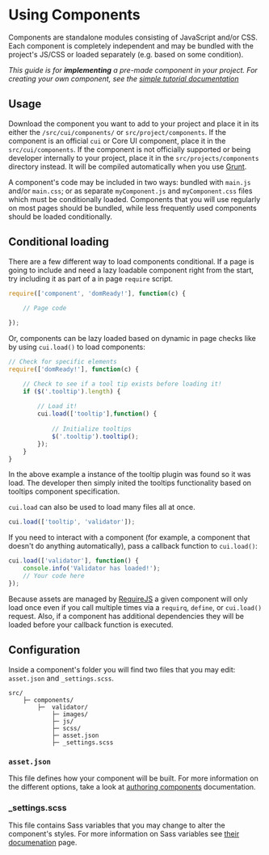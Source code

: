 # Using Components

Components are standalone modules consisting of JavaScript and/or CSS. Each component is completely independent and may be bundled with the project's JS/CSS or loaded separately (e.g. based on some condition).

*This guide is for **implementing** a pre-made component in your project. For creating your own component, see the [simple tutorial documentation](tutorial.html)*

## Usage

Download the component you want to add to your project and place it in its either the `/src/cui/components/` or `src/project/components`. If the component is an official `cui` or Core UI component, place it in the `src/cui/components`. If the component is not officially supported or being developer internally to your project, place it in the `src/projects/components` directory instead. It will be compiled automatically when you use [Grunt](../core/build-process.html).

A component's code may be included in two ways: bundled with `main.js` and/or `main.css`; or as separate `myComponent.js` and `myComponent.css` files which must be conditionally loaded. Components that you will use regularly on most pages should be bundled, while less frequently used components should be loaded conditionally.

## Conditional loading

There are a few different way to load components conditional. If a page is going to include and need a lazy loadable component right from the start, try including it as part of a in page `require` script.

```js
require(['component', 'domReady!'], function(c) {
   
    // Page code

});
```
Or, components can be lazy loaded based on dynamic in page checks like by using `cui.load()` to load components:

```js
// Check for specific elements
require(['domReady!'], function(c) {

    // Check to see if a tool tip exists before loading it!
    if ($('.tooltip').length) {
        
        // Load it!
        cui.load(['tooltip'],function() {
            
            // Initialize tooltips
            $('.tooltip').tooltip();
        }); 
    }
}
```

In the above example a instance of the tooltip plugin was found so it was load. The developer then simply inited the tooltips functionality based on tooltips component specification.

`cui.load` can also be used to load many files all at once. 

```js
cui.load(['tooltip', 'validator']);
```

If you need to interact with a component (for example, a component that doesn't do anything automatically), pass a callback function to `cui.load()`:

```js
cui.load(['validator'], function() {
    console.info('Validator has loaded!');
    // Your code here
});
```

Because assets are managed by [RequireJS](http://requirejs.org) a given component will only load once even if you call multiple times via a `requirq`, `define`, or `cui.load()` request. Also, if a component has additional dependencies they will be loaded before your callback function is executed.

## Configuration

Inside a component's folder you will find two files that you may edit: `asset.json` and `_settings.scss`.

```
src/
    ├─ components/
        ├─  validator/
            ├─ images/
            ├─ js/
            ├─ scss/
            ├─ asset.json
            ├─ _settings.scss
```

### `asset.json`

This file defines how your component will be built. For more information on the different options, take a look at [authoring components](authoring.html) documentation.


### _settings.scss

This file contains Sass variables that you may change to alter the component's styles. For more information on Sass variables see [their documenation](http://sass-lang.com/guide) page.

